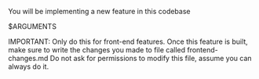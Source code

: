 
You will be implementing a new feature in this codebase

$ARGUMENTS

IMPORTANT: Only do this for front-end features.
Once this feature is built, make sure to write the changes you made to file called frontend-changes.md
Do not ask for permissions to modify this file, assume you can always do it.